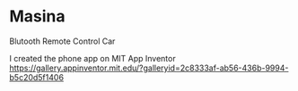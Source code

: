 # Masina
Blutooth Remote Control Car

I created the phone app on MIT App Inventor
https://gallery.appinventor.mit.edu/?galleryid=2c8333af-ab56-436b-9994-b5c20d5f1406
